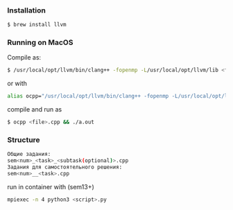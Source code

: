 ### Installation
```bash
$ brew install llvm
```
### Running on MacOS
Compile as:
```bash
$ /usr/local/opt/llvm/bin/clang++ -fopenmp -L/usr/local/opt/llvm/lib <file>.cpp 
```

or with

```bash
alias ocpp="/usr/local/opt/llvm/bin/clang++ -fopenmp -L/usr/local/opt/llvm/lib"
```

compile and run as  
```bash
$ ocpp <file>.cpp && ./a.out   
```

### Structure
```bash
Общие задания:
sem<num>_<task>_<subtask(optional)>.cpp
Задания для самостоятельного решения:
sem<num>__<task>.cpp
```

run in container with (sem13+)
```bash
mpiexec -n 4 python3 <script>.py
```